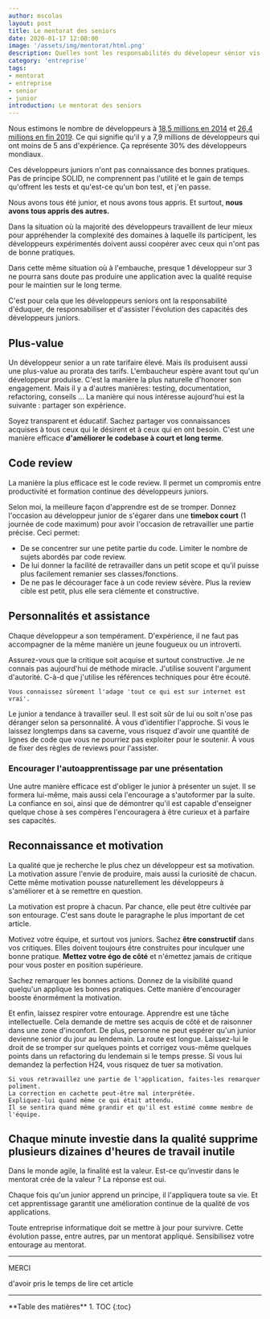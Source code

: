 ```yaml
---
author: mscolas
layout: post
title: Le mentorat des seniors
date: 2020-01-17 12:00:00
image: '/assets/img/mentorat/html.png'
description: Quelles sont les responsabilités du dévelopeur sénior vis-à-vis des juniors
category: 'entreprise'
tags:
- mentorat
- entreprise
- senior
- junior
introduction: Le mentorat des seniors
---
```


Nous estimons le nombre de développeurs à [18,5 millions en 2014](https://www.businesswire.com/news/home/20131217005316/en/IDC-Releases-2014-Worldwide-Software-Developer-ICT-Skilled) et [26,4 millions en fin 2019](https://www.daxx.com/blog/development-trends/number-software-developers-world). Ce qui signifie qu'il y a 7,9 millions de développeurs qui ont moins de 5 ans d'expérience. Ça représente 30% des développeurs mondiaux.

Ces développeurs juniors n'ont pas connaissance des bonnes pratiques. Pas de principe SOLID, ne comprennent pas l'utilité et le gain de temps qu'offrent les tests et qu'est-ce qu'un bon test, et j'en passe.

Nous avons tous été junior, et nous avons tous appris. Et surtout, **nous avons tous appris des autres.**

Dans la situation où la majorité des développeurs travaillent de leur mieux pour appréhender la complexité des domaines à laquelle ils participent, les développeurs expérimentés doivent aussi coopérer avec ceux qui n'ont pas de bonne pratiques.

Dans cette même situation où à l'embauche, presque 1 développeur sur 3 ne pourra sans doute pas produire une application avec la qualité requise pour le maintien sur le long terme.

C'est pour cela que les développeurs seniors ont la responsabilité d'éduquer, de responsabiliser et d'assister l'évolution des capacités des développeurs juniors.

## Plus-value

Un développeur senior a un rate tarifaire élevé. Mais ils produisent aussi une plus-value au prorata des tarifs.
L'embaucheur espère avant tout qu'un développeur produise. C'est la manière la plus naturelle d'honorer son engagement. Mais il y a d'autres manières: testing, documentation, refactoring, conseils ... La manière qui nous intéresse aujourd'hui est la suivante : partager son expérience.

Soyez transparent et éducatif. Sachez partager vos connaissances acquises à tous ceux qui le désirent et à ceux qui en ont besoin. C'est une manière efficace **d'améliorer le codebase à court et long terme**.

## Code review

La manière la plus efficace est le code review. Il permet un compromis entre productivité et formation continue des développeurs juniors.

Selon moi, la meilleure façon d'apprendre est de se tromper. Donnez l'occasion au développeur junior de s'égarer dans une **timebox court** (1 journée de code maximum) pour avoir l'occasion de retravailler une partie précise. Ceci permet:

* De se concentrer sur une petite partie du code. Limiter le nombre de sujets abordés par code review.
* De lui donner la facilité de retravailler dans un petit scope et qu'il puisse plus facilement remanier ses classes/fonctions.
* De ne pas le décourager face à un code review sévère. Plus la review cible est petit, plus elle sera clémente et constructive.

## Personnalités et assistance

Chaque développeur a son tempérament. D'expérience, il ne faut pas accompagner de la même manière un jeune fougueux ou un introverti.

Assurez-vous que la critique soit acquise et surtout constructive. Je ne connais pas aujourd'hui de méthode miracle. J'utilise souvent l'argument d'autorité. C-à-d que j'utilise les références techniques pour être écouté.

```text
Vous connaissez sûrement l'adage 'tout ce qui est sur internet est vrai'.
```

Le junior a tendance à travailler seul. Il est soit sûr de lui ou soit n'ose pas déranger selon sa personnalité. À vous d'identifier l'approche. Si vous le laissez longtemps dans sa caverne, vous risquez d'avoir une quantité de lignes de code que vous ne pourriez pas exploiter pour le soutenir. À vous de fixer des règles de reviews pour l'assister.

### Encourager l'autoapprentissage par une présentation

Une autre manière efficace est d'obliger le junior à présenter un sujet. Il se formera lui-même, mais aussi cela l'encourage a s'autoformer par la suite. La confiance en soi, ainsi que de démontrer qu'il est capable d'enseigner quelque chose à ses compères l'encouragera à être curieux et à parfaire ses capacités.

## Reconnaissance et motivation

La qualité que je recherche le plus chez un développeur est sa motivation. La motivation assure l'envie de produire, mais aussi la curiosité de chacun. Cette même motivation pousse naturellement les développeurs à s'améliorer et à se remettre en question.

La motivation est propre à chacun. Par chance, elle peut être cultivée par son entourage. C'est sans doute le paragraphe le plus important de cet article.

Motivez votre équipe, et surtout vos juniors. Sachez **être constructif** dans vos critiques. Elles doivent toujours être construites pour inculquer une bonne pratique. **Mettez votre égo de côté** et n'émettez jamais de critique pour vous poster en position supérieure.

Sachez remarquer les bonnes actions. Donnez de la visibilité quand quelqu'un applique les bonnes pratiques. Cette manière d'encourager booste énormément la motivation.

Et enfin, laissez respirer votre entourage. Apprendre est une tâche intellectuelle. Cela demande de mettre ses acquis de côté et de raisonner dans une zone d'inconfort. De plus, personne ne peut espérer qu'un junior devienne senior du jour au lendemain. La route est longue. Laissez-lui le droit de se tromper sur quelques points et corrigez vous-même quelques points dans un refactoring du lendemain si le temps presse. Si vous lui demandez la perfection H24, vous risquez de tuer sa motivation.

```text
Si vous retravaillez une partie de l'application, faites-les remarquer poliment.
La correction en cachette peut-être mal interprétée.
Expliquez-lui quand même ce qui était attendu.
Il se sentira quand même grandir et qu'il est estimé comme membre de l'équipe.
```

## Chaque minute investie dans la qualité supprime plusieurs dizaines d'heures de travail inutile

Dans le monde agile, la finalité est la valeur. Est-ce qu’investir dans le mentorat crée de la valeur ? La réponse est oui.

Chaque fois qu'un junior apprend un principe, il l'appliquera toute sa vie. Et cet apprentissage garantit une amélioration continue de la qualité de vos applications.

Toute entreprise informatique doit se mettre à jour pour survivre. Cette évolution passe, entre autres, par un mentorat appliqué. Sensibilisez votre entourage au mentorat.

---

<div class="gratitude">
    <span>MERCI</span>
    <p>d'avoir pris le temps de lire cet article</p>
</div>

---

<div id="toc"></div>
**Table des matières**
1. TOC
{:toc}
